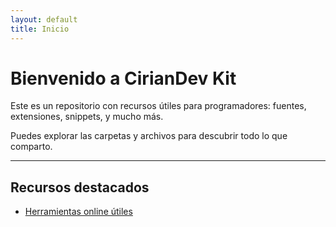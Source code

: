 ```yaml
---
layout: default
title: Inicio
---
```


# Bienvenido a CirianDev Kit

Este es un repositorio con recursos útiles para programadores: fuentes, extensiones, snippets, y mucho más.

Puedes explorar las carpetas y archivos para descubrir todo lo que comparto.

---

## Recursos destacados

- [Herramientas online útiles](herramientas-utiles.md)
  
<!-- Secciones pendientes de contenido, desactivadas para evitar errores 404 -->

<!--
- [Extensiones VS Code](extensiones-vscode/README.md)
- [Componentes Flutter](componentes-flutter/)
-->
